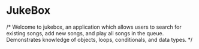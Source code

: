 # JukeBox
/* Welcome to jukebox, an application which allows users to search for existing songs, add new songs, and play all songs in the queue.  Demonstrates knowledge of objects, loops, conditionals, and data types. */
